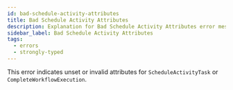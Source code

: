 ```yaml
---
id: bad-schedule-activity-attributes
title: Bad Schedule Activity Attributes
description: Explanation for Bad Schedule Activity Attributes error message, and how to fix it.
sidebar_label: Bad Schedule Activity Attributes
tags:
  - errors
  - strongly-typed
---
```


This error indicates unset or invalid attributes for `ScheduleActivityTask` or `CompleteWorkflowExecution`.

<!-- TODO: steps for unset attributes and too big values -->
